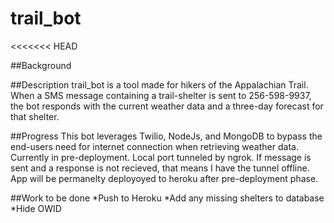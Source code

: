 # trail_bot

<<<<<<< HEAD

##Background


##Description
trail_bot is a tool made for hikers of the Appalachian Trail. When a SMS message containing a trail-shelter is sent to 256-598-9937, the bot responds with the current weather data and a three-day forecast for that shelter.



##Progress
This bot leverages Twilio, NodeJs, and MongoDB to bypass the end-users need for internet connection when retrieving weather data. Currently in pre-deployment. Local port tunneled by ngrok. If message is sent and a response is not recieved, that means I have the tunnel offline. App will be permanelty deployoyed to heroku after pre-deployment phase.


##Work to be done
*Push to Heroku
*Add any missing shelters to database
*Hide OWID





